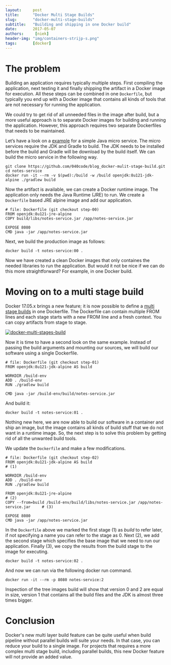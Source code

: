 ```yaml
---
layout:     post
title:      "Docker Multi Stage Builds"
slug:       "docker-multi-stage-builds"
subtitle:   "Building and shipping in one Docker build"
date:       2017-05-07
authors:     [niek]
header-img: "img/containers-strijp-s.png"
tags:       [docker]
---
```


# The problem
Building an application requires typically multiple steps. First compiling the application, next testing it and finally shipping the artifact in a Docker image for execution. All these steps can be combined in one `Dockerfile`, but typically you end up with a Docker image that contains all kinds of tools that are not necessary for running the application.

We could try to get rid of all unneeded files in the image after build, but a more useful approach is to separate Docker images for building and running the application. However, this approach requires two separate Dockerfiles that needs to be maintained.

Let’s have a look on a [example](https://github.com/040code/blog_docker-mulit-stage-build.git) for a simple Java micro service. The micro services require the JDK and Gradle to build. The JDK needs to be installed before the build and Gradle will be download by the build itself. We can build the micro service in the following way.

```
git clone https://github.com/040code/blog_docker-mulit-stage-build.git
cd notes-service
docker run -it --rm -v $(pwd):/build -w /build openjdk:8u121-jdk-alpine ./gradlew build
```
Now the artifact is available, we can create a Docker runtime image. The application only needs the Java Runtime (JRE) to run. We create a `Dockerfile` based JRE alpine image and add our application.

```
# file: Dockerfile (git checkout step-00)
FROM openjdk:8u121-jre-alpine
COPY build/libs/notes-service.jar /app/notes-service.jar

EXPOSE 8080
CMD java -jar /app/notes-service.jar
```
Next, we build the production image as follows:
```
docker build -t notes-service:00 .
```
Now we have created a clean Docker images that only containes the needed libraries to run the application. But would it not be nice if we can do this more straightforward? For example, in one Docker build.

# Moving on to a multi stage build
Docker 17.05.x brings a new feature; it is now possible to define a [multi stage builds](https://docs.docker.com/engine/userguide/eng-image/multistage-build/) in one Dockerfile. The Dockerfile can contain multiple FROM lines and each stage starts with a new FROM line and a fresh context. You can copy artifacts from stage to stage.

<a href="#">
    <img src="{{ site.baseurl }}/img/docker-multi-stages-build.png" alt="docker-multi-stages-build">
</a>

Now it is time to have a second look on the same example. Instead of passing the build arguments and mounting our sources, we will build our software using a single Dockerfile.

```
# file: Dockerfile (git checkout step-01)
FROM openjdk:8u121-jdk-alpine AS build

WORKDIR /build-env
ADD . /build-env
RUN ./gradlew build

CMD java -jar /build-env/build/notes-service.jar
```
And build it:
```
docker build -t notes-service:01 .
```
Nothing new here, we are now able to build our software in a container and ship an image, but the image contains all kinds of build stuff that we do not want in a runtime image. So, the next step is to solve this problem by getting rid of all the unwanted build tools.

We update the `Dockerfile` and make a few modifications.
```
# file: Dockerfile (git checkout step-02)
FROM openjdk:8u121-jdk-alpine AS build                                               # (1)

WORKDIR /build-env
ADD . /build-env
RUN ./gradlew build

FROM openjdk:8u121-jre-alpine                                                        # (2)
COPY --from=build /build-env/build/libs/notes-service.jar /app/notes-service.jar     # (3)

EXPOSE 8080
CMD java -jar /app/notes-service.jar
```
In the `Dockerfile` above we marked the first stage (1) as *build* to refer later, if not specifying a name you can refer to the stage as 0. Next (2), we add the second stage which specifies the base image that we need to run our application. Finally (3), we copy the results from the build stage to the image for executing.
```
docker build -t notes-service:02 .
```
And now we can run via the following docker run command.
```
docker run -it --rm -p 8080 notes-service:2
```
Inspection of the tree images build will show that version 0 and 2 are equal in size, version 1 that contains all the build files and the JDK is almost three times bigger.

# Conclusion
Docker's new multi layer build feature can be quite useful when build pipeline without parallel builds will suite your needs. In that case, you can reduce your build to a single image. For projects that requires a more complex multi stage build, including parallel builds, this new Docker feature will not provide an added value.
